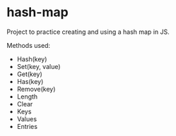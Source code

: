 # hash-map

Project to practice creating and using a hash map in JS.

Methods used:

- Hash(key)
- Set(key, value)
- Get(key)
- Has(key)
- Remove(key)
- Length
- Clear
- Keys
- Values
- Entries

